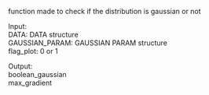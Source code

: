   function made to check if the distribution is gaussian or not   
     
  Input:   
      DATA: DATA structure   
      GAUSSIAN_PARAM: GAUSSIAN PARAM structure   
      flag_plot: 0 or 1   
         
  Output:   
      boolean_gaussian   
      max_gradient   
